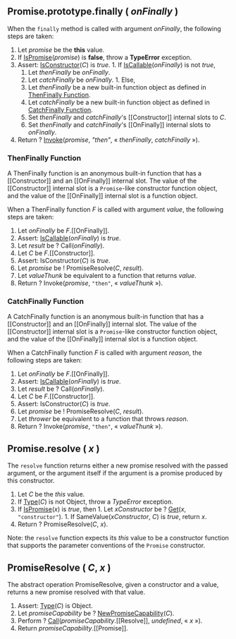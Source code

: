## Promise.prototype.finally ( _onFinally_ )

When the `finally` method is called with argument _onFinally_, the following steps are taken:
  1. Let _promise_ be the **this** value.
  1. If <a href="http://www.ecma-international.org/ecma-262/6.0/index.html#sec-ispromise">IsPromise</a>(_promise_) is **false**, throw a **TypeError** exception.
  1. Assert: <a href="https://tc39.github.io/ecma262/#sec-isconstructor">IsConstructor</a>(_C_) is *true*.
    1. If <a href="https://tc39.github.io/ecma262/#sec-iscallable">IsCallable</a>(_onFinally_) is not *true*,
      1. Let _thenFinally_ be _onFinally_.
      1. Let _catchFinally_ be _onFinally_.
    1. Else,
      1. Let _thenFinally_ be a new built-in function object as defined in <a href="#sec-thenfinallyfunction">ThenFinally Function</a>.
      1. Let _catchFinally_ be a new built-in function object as defined in <a href="#sec-catchfinallyfunction">CatchFinally Function</a>.
      1. Set _thenFinally_ and _catchFinally_'s [[Constructor]] internal slots to _C_.
      1. Set _thenFinally_ and _catchFinally_'s [[OnFinally]] internal slots to _onFinally_.
  1. Return ? <a href="https://tc39.github.io/ecma262/#sec-invoke">Invoke</a>(_promise_, *"then"*, &laquo; _thenFinally_, _catchFinally_ &raquo;).

### ThenFinally Function

A ThenFinally function is an anonymous built-in function that has a [[Constructor]] and an [[OnFinally]] internal slot. The value of the [[Constructor]] internal slot is a `Promise`-like constructor function object, and the value of the [[OnFinally]] internal slot is a function object.

When a ThenFinally function _F_ is called with argument _value_, the following steps are taken:
  1. Let _onFinally_ be _F_.[[OnFinally]].
  1. Assert: <a href="https://tc39.github.io/ecma262/#sec-iscallable">IsCallable</a>(_onFinally_) is *true*.
  1. Let _result_ be ? Call(_onFinally_).
  1. Let _C_ be _F_.[[Constructor]].
  1. Assert: IsConstructor(_C_) is *true*.
  1. Let _promise_ be ! PromiseResolve(_C_, _result_).
  1. Let _valueThunk_ be equivalent to a function that returns _value_.
  1. Return ? Invoke(_promise_, `"then"`, &laquo; _valueThunk_ &raquo;).

### CatchFinally Function

A CatchFinally function is an anonymous built-in function that has a [[Constructor]] and an [[OnFinally]] internal slot. The value of the [[Constructor]] internal slot is a `Promise`-like constructor function object, and the value of the [[OnFinally]] internal slot is a function object.

When a CatchFinally function _F_ is called with argument _reason_, the following steps are taken:
  1. Let _onFinally_ be _F_.[[OnFinally]].
  1. Assert: <a href="https://tc39.github.io/ecma262/#sec-iscallable">IsCallable</a>(_onFinally_) is *true*.
  1. Let _result_ be ? Call(_onFinally_).
  1. Let _C_ be _F_.[[Constructor]].
  1. Assert: IsConstructor(_C_) is *true*.
  1. Let _promise_ be ! PromiseResolve(_C_, _result_).
  1. Let _thrower_ be equivalent to a function that throws _reason_.
  1. Return ? Invoke(_promise_, `"then"`, &laquo; _valueThunk_ &raquo;).

## Promise.resolve ( _x_ )

The `resolve` function returns either a new promise resolved with the passed argument, or the argument itself if the argument is a promise produced by this constructor.
  1. Let _C_ be the *this* value.
  1. If <a href="http://www.ecma-international.org/ecma-262/6.0/#sec-ecmascript-data-types-and-values">Type</a>(_C_) is not Object, throw a *TypeError* exception.
  1. If <a href="http://www.ecma-international.org/ecma-262/6.0/#sec-ispromise">IsPromise</a>(_x_) is *true*, then
    1. Let _xConstructor_ be ? <a href="http://www.ecma-international.org/ecma-262/6.0/#sec-get-o-p">Get</a>(_x_, `"constructor"`).
    1. If SameValue(_xConstructor_, _C_) is *true*, return _x_.
  1. Return ? PromiseResolve(_C_, _x_).

Note: the `resolve` function expects its *this* value to be a constructor function that supports the parameter conventions of the `Promise` constructor.

## PromiseResolve ( _C_, _x_ )
The abstract operation PromiseResolve, given a constructor and a value, returns a new promise resolved with that value.
  1. Assert: <a href="http://www.ecma-international.org/ecma-262/6.0/#sec-ecmascript-data-types-and-values">Type</a>(_C_) is Object.
  1. Let _promiseCapability_ be ? <a href="http://www.ecma-international.org/ecma-262/6.0/index.html#sec-newpromisecapability">NewPromiseCapability</a>(_C_).
  1. Perform ? <a href="http://www.ecma-international.org/ecma-262/6.0/index.html#sec-call">Call</a>(_promiseCapability_.[[Resolve]], *undefined*, &laquo; _x_ &raquo;).
  1. Return _promiseCapability_.[[Promise]].
